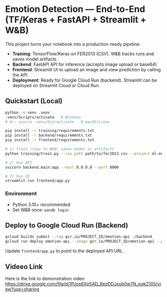 # Emotion Detection — End-to-End (TF/Keras + FastAPI + Streamlit + W&B)

This project turns your notebook into a production-ready pipeline:

- **Training**: TensorFlow/Keras on FER2013 (CSV). W&B tracks runs and saves model artifacts.
- **Backend**: FastAPI API for inference (accepts image upload or base64).
- **Frontend**: Streamlit UI to upload an image and view prediction by calling the API.
- **Deployment**: Ready for Google Cloud Run (backend). Streamlit can be deployed on Streamlit Cloud or Cloud Run.

## Quickstart (Local)

```bash
python -m venv .venv
.venv/Scripts/activate   # Windows
# Or: source .venv/bin/activate   # macOS/Linux

pip install -r training/requirements.txt
pip install -r backend/requirements.txt
pip install -r frontend/requirements.txt

# 1) Train (logs to W&B; saves model as artifact)
python training/train.py --csv_path path/to/fer2013.csv --project ml-end-to-end --run_name baseline-v1

# 2) Run API
uvicorn backend.main:app --host 0.0.0.0 --port 8000

# 3) Run UI
streamlit run frontend/app.py
```

### Environment

- Python 3.10+ recommended
- Set W&B once: `wandb login`

## Deploy to Google Cloud Run (Backend)

```bash
gcloud builds submit --tag gcr.io/PROJECT_ID/emotion-api ./backend
gcloud run deploy emotion-api --image gcr.io/PROJECT_ID/emotion-api --platform managed --allow-unauthenticated --region YOUR_REGION
```

Update `frontend/app.py` to point to the deployed API URL.

## Videeo Link
Here is the link to demonstration video
https://drive.google.com/file/d/1PJos6Xp5AD_RpzDDJsub0w7N_pqkZ10S/view?usp=sharing

